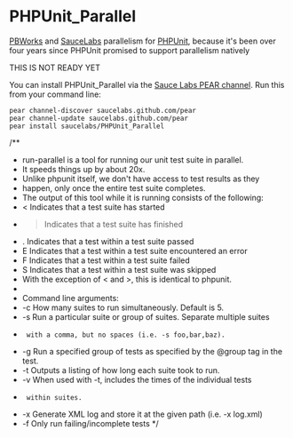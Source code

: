 PHPUnit_Parallel
=============================

[PBWorks](http://pbworks.com/) and [SauceLabs](http://saucelabs.com) parallelism for [PHPUnit](http://www.phpunit.de), because it's been over four years since PHPUnit promised to support parallelism natively

THIS IS NOT READY YET

You can install PHPUnit_Parallel via the [Sauce Labs PEAR channel](http://saucelabs.github.com/pear). Run this from your command line:

    pear channel-discover saucelabs.github.com/pear
    pear channel-update saucelabs.github.com/pear
    pear install saucelabs/PHPUnit_Parallel

  /**
   *  run-parallel is a tool for running our unit test suite in parallel.
   *  It speeds things up by about 20x.
   *  Unlike phpunit itself, we don't have access to test results as they
   *  happen, only once the entire test suite completes.
   *  The output of this tool while it is running consists of the following:
   *    < Indicates that a test suite has started
   *    > Indicates that a test suite has finished
   *    . Indicates that a test within a test suite passed
   *    E Indicates that a test within a test suite encountered an error
   *    F Indicates that a test within a test suite failed
   *    S Indicates that a test within a test suite was skipped
   *  With the exception of < and >, this is identical to phpunit.
   *
   *  Command line arguments:
   *  -c  How many suites to run simultaneously. Default is 5.
   *  -s  Run a particular suite or group of suites. Separate multiple suites
   *      with a comma, but no spaces (i.e. -s foo,bar,baz).
   *  -g  Run a specified group of tests as specified by the @group tag in the test.
   *  -t  Outputs a listing of how long each suite took to run.
   *  -v  When used with -t, includes the times of the individual tests
   *      within suites.
   *  -x  Generate XML log and store it at the given path (i.e. -x log.xml)
   *  -f Only run failing/incomplete tests
   */
